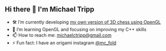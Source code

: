 ## Hi there 👋 I'm Michael Tripp

<!--
**Mctripp10/mctripp10** is a ✨ _special_ ✨ repository because its `README.md` (this file) appears on your GitHub profile.

Here are some ideas to get you started:
-->
- 🛠️ I’m currently developing [my own version of 3D chess using OpenGL](https://github.com/mctripp10/3d-chess-opengl)
- 🌱 I’m learning OpenGL and focusing on improving my C++ skills
- 📫 How to reach me: michaelctripp@gmail.com
- ⚡ Fun fact: I have an origami instagram [@mc_fold](https://www.instagram.com/mc_fold/)
